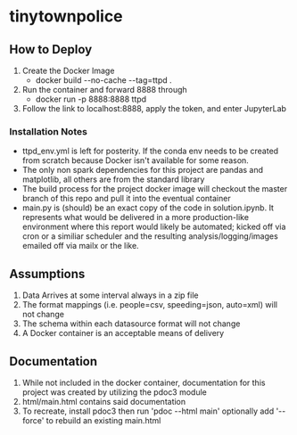 # tinytownpolice

## How to Deploy
1. Create the Docker Image
    - docker build --no-cache --tag=ttpd .
2. Run the container and forward 8888 through
    - docker run -p 8888:8888 ttpd 
3. Follow the link to localhost:8888, apply the token, and enter JupyterLab


### Installation Notes
- ttpd_env.yml is left for posterity. If the conda env needs to be created from scratch because Docker isn't available for some reason.
- The only non spark dependencies for this project are pandas and matplotlib, all others are from the standard library
- The build process for the project docker image will checkout the master branch of this repo and pull it into the eventual container 
- main.py is (should) be an exact copy of the code in solution.ipynb. It represents what would be delivered in a more production-like environment where this report would likely be automated; kicked off via cron or a similiar scheduler and the resulting analysis/logging/images emailed off via mailx or the like.

## Assumptions
1. Data Arrives at some interval always in a zip file
2. The format mappings (i.e. people=csv, speeding=json, auto=xml) will not change
3. The schema within each datasource format will not change
4. A Docker container is an acceptable means of delivery


## Documentation
1. While not included in the docker container, documentation for this project was created by utilizing the pdoc3 module
2. html/main.html contains said documentation
3. To recreate, install pdoc3 then run 'pdoc --html main' optionally add '--force' to rebuild an existing main.html
